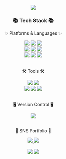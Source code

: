 <div align=center>
	<img src="https://capsule-render.vercel.app/api?type=waving&color=auto&height=200&section=header&text=ANGPANG'S%20Github!&fontSize=90" />	
</div>
<div align=center>
	<h3>📚 Tech Stack 📚</h3>
	<p>✨ Platforms & Languages ✨</p>
</div>
<div align="center">
	<img src="https://img.shields.io/badge/java-007396?style=for-the-badge&logo=java&logoColor=white">
	<img src="https://img.shields.io/badge/oracle-F80000?style=for-the-badge&logo=oracle&logoColor=white">
	<img src="https://img.shields.io/badge/mysql-4479A1?style=for-the-badge&logo=mysql&logoColor=white">
	<br/>
	<img src="https://img.shields.io/badge/react-61DAFB?style=for-the-badge&logo=react&logoColor=black">
	<img src="https://img.shields.io/badge/html5-E34F26?style=for-the-badge&logo=html5&logoColor=white">
	<img src="https://img.shields.io/badge/css-1572B6?style=for-the-badge&logo=css3&logoColor=white">
	<br/>
	<img src="https://img.shields.io/badge/springboot-6DB33F?style=for-the-badge&logo=springboot&logoColor=white">
	<img src="https://img.shields.io/badge/springboot-6DB33F?style=for-the-badge&logo=springboot&logoColor=white">
	<img src="https://img.shields.io/badge/bootstrap-7952B3?style=for-the-badge&logo=bootstrap&logoColor=white">
</div>
<br>
<div align=center>
	<p>🛠 Tools 🛠</p>
</div>
<div align=center>
	<img src="https://img.shields.io/badge/Postman-FF6C37?style=for-the-badge&logo=Postman&logoColor=white" />
	<img src="https://img.shields.io/badge/Eclipse%20IDE-2C2255?style=for-the-badge&logo=EclipseIDE&logoColor=white" />
	<br>
	<img src="https://img.shields.io/badge/Tomcat-F8DC75?style=for-the-badge&logo=ApacheTomcat&logoColor=white" />
	<img src="https://img.shields.io/badge/AWS-232F3E?style=for-the-badge&logo=AmazonAWS&logoColor=white" />
	<img src="https://img.shields.io/badge/GitHub-181717?style=for-the-badge&logo=GitHub&logoColor=white" />
</div>
<br>
<div align=center>
	<p>🖥 Version Control 🖥</p>
 </div>
 <div align=center>
	<img src="https://img.shields.io/badge/git-F05032?style=for-the-badge&logo=git&logoColor=white">
 </div>
<br/>
<div align=center>
	<p>🎨 SNS Portfolio 🎨</p>
</div>
<div align=center>
	<a href="angpang4196@gmail.com">
		<img src="https://img.shields.io/badge/Mail-30B980?style=flat&logo=Gmail&logoColor=white" />
	</a>
	<a href="https://scarce-avocado-b02.notion.site/a662f0aef7f749b4aba146e1fe64bc75">
		<img src="https://img.shields.io/badge/Notion-000000?style=flat&logo=Notion&logoColor=white" />
	</a>
	<br>
</div>
<div align=center>
	<br>
	<img src="https://github-readme-stats.vercel.app/api/top-langs/?username=angpang4196&layout=compact">
	<img src="https://github-readme-stats.vercel.app/api?username=angpang4196&show_icons=true">
</div>



